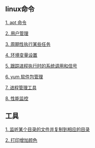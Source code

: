 
<h2>linux命令</h2>

<a href="linux/apt.md">1. apt 命令</a>

<a href="linux/user.md">2. 用户管理</a>

<a href="linux/crontab.md">3. 周期性执行某些任务</a>

<a href="linux/export.md">4. 环境变量设置</a>

<a href="linux/strace.md">5. 跟踪进程执行时的系统调用和信号</a>

<a href="linux/yum.md">6. yum 软件包管理</a>

<a href="linux/ps.md">7. 进程管理工具</a>

<a href="linux/performance.md">8. 性能监控</a>


<h2>工具</h2>

<a href="tool/sync_client_lua.py">1. 监听某个目录的文件并复制到相应的目录</a>

<a href="tool/print_color.md">2. 打印增加颜色</a>
